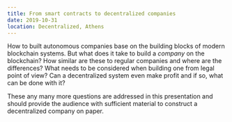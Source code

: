 ```yaml
---
title: From smart contracts to decentralized companies
date: 2019-10-31
location: Decentralized, Athens
---
```


How to built autonomous companies base on the building blocks of modern
blockchain systems. But what does it take to build a *company* on the
blockchain? How similar are these to regular companies and where are the
differences? What needs to be considered when building one from legal point of
view? Can a decentralized system even make profit and if so, what can be done
with it?

These any many more questions are addressed in this presentation and should
provide the audience with sufficient material to construct a decentralized
company on paper.
